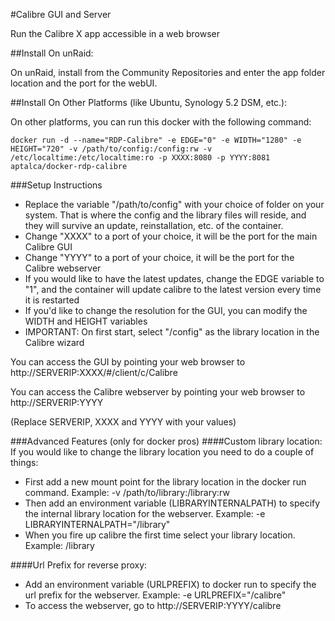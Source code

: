 #Calibre GUI and Server

Run the Calibre X app accessible in a web browser

##Install On unRaid:

On unRaid, install from the Community Repositories and enter the app folder location and the port for the webUI.


##Install On Other Platforms (like Ubuntu, Synology 5.2 DSM, etc.):

On other platforms, you can run this docker with the following command:

```
docker run -d --name="RDP-Calibre" -e EDGE="0" -e WIDTH="1280" -e HEIGHT="720" -v /path/to/config:/config:rw -v /etc/localtime:/etc/localtime:ro -p XXXX:8080 -p YYYY:8081 aptalca/docker-rdp-calibre
```

###Setup Instructions
- Replace the variable "/path/to/config" with your choice of folder on your system. That is where the config and the library files will reside, and they will survive an update, reinstallation, etc. of the container.
- Change "XXXX" to a port of your choice, it will be the port for the main Calibre GUI
- Change "YYYY" to a port of your choice, it will be the port for the Calibre webserver
- If you would like to have the latest updates, change the EDGE variable to "1", and the container will update calibre to the latest version every time it is restarted
- If you'd like to change the resolution for the GUI, you can modify the WIDTH and HEIGHT variables
- IMPORTANT: On first start, select "/config" as the library location in the Calibre wizard

You can access the GUI by pointing your web browser to http://SERVERIP:XXXX/#/client/c/Calibre

You can access the Calibre webserver by pointing your web browser to http://SERVERIP:YYYY

(Replace SERVERIP, XXXX and YYYY with your values)

###Advanced Features (only for docker pros)
####Custom library location:
If you would like to change the library location you need to do a couple of things:
- First add a new mount point for the library location in the docker run command. Example: -v /path/to/library:/library:rw
- Then add an environment variable (LIBRARYINTERNALPATH) to specify the internal library location for the webserver. Example: -e LIBRARYINTERNALPATH="/library"
- When you fire up calibre the first time select your library location. Example: /library  

####Url Prefix for reverse proxy:
- Add an environment variable (URLPREFIX) to docker run to specify the url prefix for the webserver. Example: -e URLPREFIX="/calibre"
- To access the webserver, go to http://SERVERIP:YYYY/calibre
